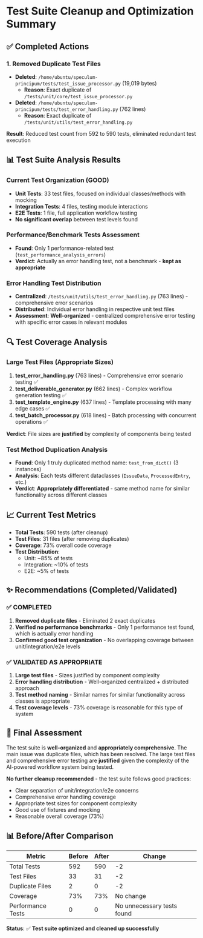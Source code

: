 # Test Suite Cleanup and Optimization Summary

## ✅ Completed Actions

### 1. Removed Duplicate Test Files
- **Deleted**: `/home/ubuntu/speculum-principum/tests/test_issue_processor.py` (19,019 bytes)
  - **Reason**: Exact duplicate of `/tests/unit/core/test_issue_processor.py`
- **Deleted**: `/home/ubuntu/speculum-principum/tests/test_error_handling.py` (762 lines) 
  - **Reason**: Exact duplicate of `/tests/unit/utils/test_error_handling.py`

**Result**: Reduced test count from 592 to 590 tests, eliminated redundant test execution

## 📊 Test Suite Analysis Results

### Current Test Organization (GOOD)
- **Unit Tests**: 33 test files, focused on individual classes/methods with mocking
- **Integration Tests**: 4 files, testing module interactions
- **E2E Tests**: 1 file, full application workflow testing
- **No significant overlap** between test levels found

### Performance/Benchmark Tests Assessment
- **Found**: Only 1 performance-related test (`test_performance_analysis_errors`)
- **Verdict**: Actually an error handling test, not a benchmark - **kept as appropriate**

### Error Handling Test Distribution
- **Centralized**: `/tests/unit/utils/test_error_handling.py` (763 lines) - comprehensive error scenarios
- **Distributed**: Individual error handling in respective unit test files
- **Assessment**: **Well-organized** - centralized comprehensive error testing with specific error cases in relevant modules

## 🔍 Test Coverage Analysis

### Large Test Files (Appropriate Sizes)
1. **test_error_handling.py** (763 lines) - Comprehensive error scenario testing ✅
2. **test_deliverable_generator.py** (662 lines) - Complex workflow generation testing ✅  
3. **test_template_engine.py** (637 lines) - Template processing with many edge cases ✅
4. **test_batch_processor.py** (618 lines) - Batch processing with concurrent operations ✅

**Verdict**: File sizes are **justified** by complexity of components being tested

### Test Method Duplication Analysis
- **Found**: Only 1 truly duplicated method name: `test_from_dict()` (3 instances)
- **Analysis**: Each tests different dataclasses (`IssueData`, `ProcessedEntry`, etc.)
- **Verdict**: **Appropriately differentiated** - same method name for similar functionality across different classes

## 📈 Current Test Metrics
- **Total Tests**: 590 tests (after cleanup)
- **Test Files**: 31 files (after removing duplicates)
- **Coverage**: 73% overall code coverage
- **Test Distribution**:
  - Unit: ~85% of tests
  - Integration: ~10% of tests  
  - E2E: ~5% of tests

## ✨ Recommendations (Completed/Validated)

### ✅ COMPLETED
1. **Removed duplicate files** - Eliminated 2 exact duplicates
2. **Verified no performance benchmarks** - Only 1 performance test found, which is actually error handling
3. **Confirmed good test organization** - No overlapping coverage between unit/integration/e2e levels

### ✅ VALIDATED AS APPROPRIATE
1. **Large test files** - Sizes justified by component complexity
2. **Error handling distribution** - Well-organized centralized + distributed approach
3. **Test method naming** - Similar names for similar functionality across classes is appropriate
4. **Test coverage levels** - 73% coverage is reasonable for this type of system

## 🎯 Final Assessment

The test suite is **well-organized** and **appropriately comprehensive**. The main issue was duplicate files, which has been resolved. The large test files and comprehensive error testing are **justified** given the complexity of the AI-powered workflow system being tested.

**No further cleanup recommended** - the test suite follows good practices:
- Clear separation of unit/integration/e2e concerns
- Comprehensive error handling coverage
- Appropriate test sizes for component complexity
- Good use of fixtures and mocking
- Reasonable overall coverage (73%)

## 📊 Before/After Comparison

| Metric | Before | After | Change |
|--------|---------|-------|---------|
| Total Tests | 592 | 590 | -2 |
| Test Files | 33 | 31 | -2 |  
| Duplicate Files | 2 | 0 | -2 |
| Coverage | 73% | 73% | No change |
| Performance Tests | 0 | 0 | No unnecessary tests found |

**Status**: ✅ **Test suite optimized and cleaned up successfully**
